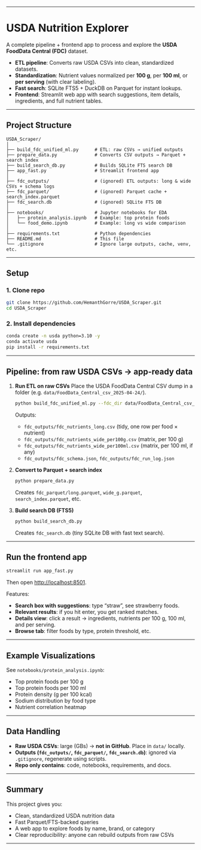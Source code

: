 
---

# USDA Nutrition Explorer

A complete pipeline + frontend app to process and explore the **USDA FoodData Central (FDC)** dataset.

* **ETL pipeline**: Converts raw USDA CSVs into clean, standardized datasets.
* **Standardization**: Nutrient values normalized per **100 g**, per **100 ml**, or **per serving** (with clear labeling).
* **Fast search**: SQLite FTS5 + DuckDB on Parquet for instant lookups.
* **Frontend**: Streamlit web app with search suggestions, item details, ingredients, and full nutrient tables.

---

## Project Structure

```
USDA_Scraper/
│
├── build_fdc_unified_ml.py      # ETL: raw CSVs → unified outputs
├── prepare_data.py              # Converts CSV outputs → Parquet + search index
├── build_search_db.py           # Builds SQLite FTS search DB
├── app_fast.py                  # Streamlit frontend app
│
├── fdc_outputs/                 # (ignored) ETL outputs: long & wide CSVs + schema logs
├── fdc_parquet/                 # (ignored) Parquet cache + search_index.parquet
├── fdc_search.db                # (ignored) SQLite FTS DB
│
├── notebooks/                   # Jupyter notebooks for EDA
│   ├── protein_analysis.ipynb   # Example: top protein foods
│   └── food_demo.ipynb          # Example: long vs wide comparison
│
├── requirements.txt             # Python dependencies
├── README.md                    # This file
└── .gitignore                   # Ignore large outputs, cache, venv, etc.
```

---

## Setup

### 1. Clone repo

```bash
git clone https://github.com/HemanthGorre/USDA_Scraper.git
cd USDA_Scraper
```

### 2. Install dependencies

```bash
conda create -n usda python=3.10 -y
conda activate usda
pip install -r requirements.txt
```

---

## Pipeline: from raw USDA CSVs → app-ready data

1. **Run ETL on raw CSVs**
   Place the USDA FoodData Central CSV dump in a folder (e.g. `data/FoodData_Central_csv_2025-04-24/`).

   ```bash
   python build_fdc_unified_ml.py --fdc_dir data/FoodData_Central_csv_2025-04-24 --out_dir fdc_outputs
   ```

    Outputs:

   * `fdc_outputs/fdc_nutrients_long.csv` (tidy, one row per food × nutrient)
   * `fdc_outputs/fdc_nutrients_wide_per100g.csv` (matrix, per 100 g)
   * `fdc_outputs/fdc_nutrients_wide_per100ml.csv` (matrix, per 100 ml, if any)
   * `fdc_outputs/fdc_schema.json`, `fdc_outputs/fdc_run_log.json`

2. **Convert to Parquet + search index**

   ```bash
   python prepare_data.py
   ```

   Creates `fdc_parquet/long.parquet`, `wide_g.parquet`, `search_index.parquet`, etc.

3. **Build search DB (FTS5)**

   ```bash
   python build_search_db.py
   ```

   Creates `fdc_search.db` (tiny SQLite DB with fast text search).

---

## Run the frontend app

```bash
streamlit run app_fast.py
```

Then open [http://localhost:8501](http://localhost:8501).

Features:

*  **Search box with suggestions**: type “straw”, see strawberry foods.
*  **Relevant results**: if you hit enter, you get ranked matches.
*  **Details view**: click a result → ingredients, nutrients per 100 g, 100 ml, and per serving.
*  **Browse tab**: filter foods by type, protein threshold, etc.

---

## Example Visualizations

See `notebooks/protein_analysis.ipynb`:

* Top protein foods per 100 g
* Top protein foods per 100 ml
* Protein density (g per 100 kcal)
* Sodium distribution by food type
* Nutrient correlation heatmap

---

## Data Handling

* **Raw USDA CSVs**: large (GBs) → **not in GitHub**. Place in `data/` locally.
* **Outputs (`fdc_outputs/`, `fdc_parquet/`, `fdc_search.db`)**: ignored via `.gitignore`, regenerate using scripts.
* **Repo only contains**: code, notebooks, requirements, and docs.

---

## Summary

This project gives you:

* Clean, standardized USDA nutrition data
* Fast Parquet/FTS-backed queries
* A web app to explore foods by name, brand, or category
* Clear reproducibility: anyone can rebuild outputs from raw CSVs

---
